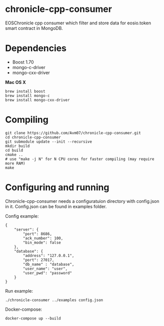 # chronicle-cpp-consumer

EOSChronicle cpp consumer which filter and store data for eosio.token smart contract in MongoDB.

# Dependencies

* Boost 1.70
* mongo-c-driver	
* mongo-cxx-driver

**Mac OS X**
```
brew install boost
brew install mongo-c
brew install mongo-cxx-driver
```

# Compiling

```
git clone https://github.com/Avm07/chronicle-cpp-consumer.git
cd chronicle-cpp-consumer
git submodule update --init --recursive
mkdir build
cd build
cmake ..
# use "make -j N" for N CPU cores for faster compiling (may require more RAM)
make
```

# Configuring and running

Chronicle-cpp-consumer needs a configuratuion directory with config.json in it.
Config.json can be found in examples folder.

Config example:

```
{
    "server": {
        "port": 8686,
        "ack_number": 100,
        "bin_mode": false
    },
    "database": {
        "address": "127.0.0.1",
        "port": 27017,
        "db_name" : "database",
        "user_name": "user",
        "user_pwd": "password"
    }
}
```

Run example:

```
./chronicle-consumer ../examples config.json 
```

Docker-compose:

```
docker-compose up --build
```
